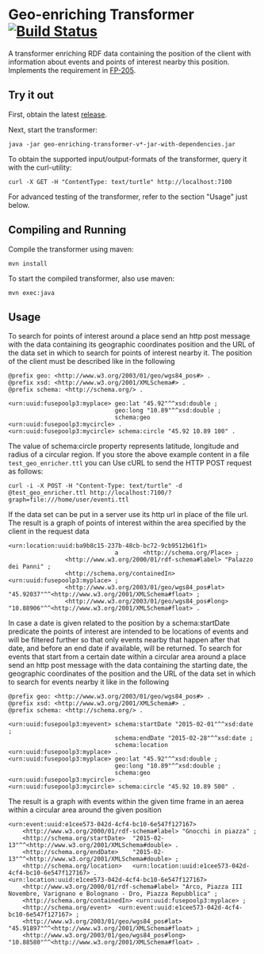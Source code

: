 Geo-enriching Transformer [![Build Status](https://travis-ci.org/fusepoolP3/p3-geo-enriching-transformer.svg)](https://travis-ci.org/fusepoolP3/p3-geo-enriching-transformer)
=========================

A transformer enriching RDF data containing the position of the client with information about events and points of interest nearby this position.
Implements the requirement in [FP-205](https://fusepool.atlassian.net/browse/FP-205).

## Try it out

First, obtain the latest [release](https://github.com/fusepoolP3/p3-geo-enriching-transformer/releases/latest).

Next, start the transformer:

    java -jar geo-enriching-transformer-v*-jar-with-dependencies.jar

To obtain the supported input/output-formats of the transformer, query it with the curl-utility:

    curl -X GET -H "ContentType: text/turtle" http://localhost:7100

For advanced testing of the transformer, refer to the section "Usage" just below.

## Compiling and Running
Compile the transformer using maven:

    mvn install

To start the compiled transformer, also use maven:

    mvn exec:java

## Usage
To search for points of interest around a place send an http post message with the data containing its geographic coordinates position and the URL of the data set in which to search for points of interest nearby it. The position of the client must be described like in the following  

    @prefix geo: <http://www.w3.org/2003/01/geo/wgs84_pos#> .
    @prefix xsd: <http://www.w3.org/2001/XMLSchema#> .
    @prefix schema: <http://schema.org/> .

    <urn:uuid:fusepoolp3:myplace> geo:lat "45.92"^^xsd:double ;
                                  geo:long "10.89"^^xsd:double ;
                                  schema:geo <urn:uuid:fusepoolp3:mycircle> .
    <urn:uuid:fusepoolp3:mycircle> schema:circle "45.92 10.89 100" .

The value of schema:circle property represents latitude, longitude and radius of a circular region.
If you store the above example content in a file `test_geo_enricher.ttl` you can Use cURL to send the HTTP POST request as follows:

    curl -i -X POST -H "Content-Type: text/turtle" -d @test_geo_enricher.ttl http://localhost:7100/?graph=file:///home/user/eventi.ttl

If the data set can be put in a server use its http url in place of the file url. The result is a graph of points of interest within the area specified by the client in the request data

    <urn:location:uuid:ba9b8c15-237b-48cb-bc72-9cb9512b61f1>
                                  a       <http://schema.org/Place> ;
                    <http://www.w3.org/2000/01/rdf-schema#label> "Palazzo dei Panni" ;
                    <http://schema.org/containedIn> <urn:uuid:fusepoolp3:myplace> ;
                    <http://www.w3.org/2003/01/geo/wgs84_pos#lat> "45.92037"^^<http://www.w3.org/2001/XMLSchema#float> ;
                    <http://www.w3.org/2003/01/geo/wgs84_pos#long> "10.88906"^^<http://www.w3.org/2001/XMLSchema#float> .


In case a date is given related to the position by a schema:startDate predicate the points of interest are intended to be locations of events and will be filtered further so that only events nearby that happen after that date, and before an end date if available, will be returned. To search for events that start from a certain date within a circular area around a place send an http post message with the data containing the starting date, the geographic coordinates of the position and the URL of the data set in which to search for events nearby it like in the following

    @prefix geo: <http://www.w3.org/2003/01/geo/wgs84_pos#> .
    @prefix xsd: <http://www.w3.org/2001/XMLSchema#> .
    @prefix schema: <http://schema.org/> .

    <urn:uuid:fusepoolp3:myevent> schema:startDate "2015-02-01"^^xsd:date ;
                                  schema:endDate "2015-02-28"^^xsd:date ;
                                  schema:location <urn:uuid:fusepoolp3:myplace> .
    <urn:uuid:fusepoolp3:myplace> geo:lat "45.92"^^xsd:double ;
                                  geo:long "10.89"^^xsd:double ;
                                  schema:geo <urn:uuid:fusepoolp3:mycircle> .
    <urn:uuid:fusepoolp3:mycircle> schema:circle "45.92 10.89 500" .

The result is a graph with events within the given time frame in an aerea within a circular area around the given position

    <urn:event:uuid:e1cee573-042d-4cf4-bc10-6e547f127167>
        <http://www.w3.org/2000/01/rdf-schema#label> "Gnocchi in piazza" ;
        <http://schema.org/startDate>  "2015-02-13"^^<http://www.w3.org/2001/XMLSchema#double> .
        <http://schema.org/endDate>    "2015-02-13"^^<http://www.w3.org/2001/XMLSchema#double> ;
        <http://schema.org/location>   <urn:location:uuid:e1cee573-042d-4cf4-bc10-6e547f127167> .
    <urn:location:uuid:e1cee573-042d-4cf4-bc10-6e547f127167>
        <http://www.w3.org/2000/01/rdf-schema#label> "Arco, Piazza III Novembre, Varignano e Bolognano - Dro, Piazza Repubblica" ;
        <http://schema.org/containedIn> <urn:uuid:fusepoolp3:myplace> ;
        <http://schema.org/event>  <urn:event:uuid:e1cee573-042d-4cf4-bc10-6e547f127167> ;
        <http://www.w3.org/2003/01/geo/wgs84_pos#lat> "45.91897"^^<http://www.w3.org/2001/XMLSchema#float> ;
        <http://www.w3.org/2003/01/geo/wgs84_pos#long> "10.88580"^^<http://www.w3.org/2001/XMLSchema#float> .
        
